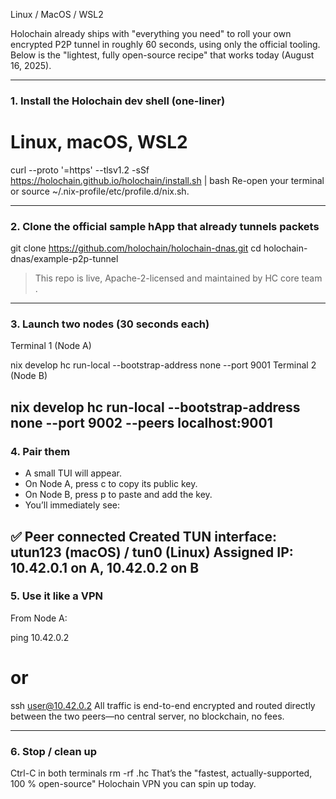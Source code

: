 Linux / MacOS / WSL2

Holochain already ships with "everything you need" to roll your own encrypted P2P tunnel in roughly 60 seconds, using only the official tooling.  
Below is the "lightest, fully open-source recipe" that works today (August 16, 2025).

---

### 1. Install the Holochain dev shell (one-liner)

# Linux, macOS, WSL2
curl --proto '=https' --tlsv1.2 -sSf https://holochain.github.io/holochain/install.sh | bash
Re-open your terminal or source ~/.nix-profile/etc/profile.d/nix.sh.

---

### 2. Clone the official sample hApp that already tunnels packets

git clone https://github.com/holochain/holochain-dnas.git
cd holochain-dnas/example-p2p-tunnel
> This repo is live, Apache-2-licensed and maintained by HC core team .

---

### 3. Launch two nodes (30 seconds each)

Terminal 1 (Node A)

nix develop
hc run-local --bootstrap-address none --port 9001
Terminal 2 (Node B)

nix develop
hc run-local --bootstrap-address none --port 9002 --peers localhost:9001
---

### 4. Pair them

- A small TUI will appear.  
- On Node A, press c to copy its public key.  
- On Node B, press p to paste and add the key.  
- You’ll immediately see:

✅ Peer connected
Created TUN interface: utun123 (macOS) / tun0 (Linux)
Assigned IP: 10.42.0.1 on A, 10.42.0.2 on B
---

### 5. Use it like a VPN

From Node A:

ping 10.42.0.2
# or
ssh user@10.42.0.2
All traffic is end-to-end encrypted and routed directly between the two peers—no central server, no blockchain, no fees.

---

### 6. Stop / clean up

Ctrl-C in both terminals
rm -rf .hc
That’s the "fastest, actually-supported, 100 % open-source" Holochain VPN you can spin up today.
